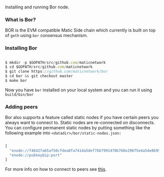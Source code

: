 Installing and running Bor node.

### What is Bor?

BOR is the EVM compatible Matic Side chain which currently is built on top of `geth` using `bor` consensus mechanism. 

### Installing Bor

```js

$ mkdir -p $GOPATH/src/github.com/maticnetwork
$ cd $GOPATH/src/github.com/maticnetwork
$ git clone https://github.com/maticnetwork/bor
$ cd bor && git checkout master
$ make bor

```

Now you have `bor` installed on your local system and you can run it using `build/bin/bor`

### Adding peers

Bor also supports a feature called static nodes if you have certain peers you always want to connect to. Static nodes are re-connected on disconnects. You can configure permanent static nodes by putting something like the following example into `<datadir>/bor/static-nodes.json:`

```js

[
  "enode://f4642fa65af50cfdea8fa7414a5def7bb7991478b768e296f5e4a54e8b995de102e0ceae2e826f293c481b5325f89be6d207b003382e18a8ecba66fbaf6416c0@33.4.2.1:30303",
  "enode://pubkey@ip:port"
]
```

For more info on how to connect to peers see [this](https://geth.ethereum.org/docs/interface/peer-to-peer).



